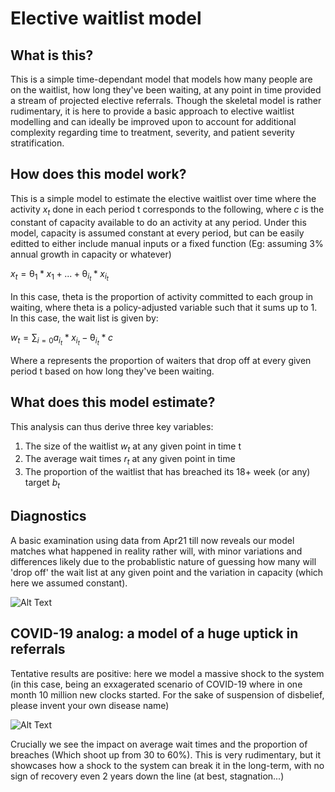 # Elective waitlist model

## What is this?
This is a simple time-dependant model that models how many people are on the waitlist, how long they've been waiting, at any point in time provided a stream of projected elective referrals. Though the skeletal model is rather rudimentary, it is here to provide a basic approach to elective waitlist modelling and can ideally be improved upon to account for additional complexity regarding time to treatment, severity, and patient severity stratification.

## How does this model work?

This is a simple model to estimate the elective waitlist over time where the activity $x_t$ done in each period t corresponds to the following, where $c$ is the constant of capacity available to do an activity at any period. Under this model, capacity is assumed constant at every period, but can be easily editted to either include manual inputs or a fixed function (Eg: assuming 3% annual growth in capacity or whatever)

$x_t = \uptheta_1* x_1 + ... + \uptheta_{i_t} * x_{i_t}$ 

In this case, theta is the proportion of activity committed to each group in waiting, where theta is a policy-adjusted variable such that it sums up to 1. In this case, the wait list is given by: 

$w_t = \sum_{i=0} a_{i_t}*x_{i_t} - \uptheta_{i_t} *c$

Where a represents the proportion of waiters that drop off at every given period t based on how long they've been waiting.

## What does this model estimate?

This analysis can thus derive three key variables:

1. The size of the waitlist $w_t$ at any given point in time t
2. The average wait times $r_t$ at any given point in time
3. The proportion of the waitlist that has breached its 18+ week (or any) target $b_t$

## Diagnostics

A basic examination using data from Apr21 till now reveals our model matches what happened in reality rather will, with minor variations and differences likely due to the probablistic nature of guessing how many will 'drop off' the wait list at any given point and the variation in capacity (which here we assumed constant).

![Alt Text](https://github.com/zeyadissa/WaitlistModel/blob/main/res/diagnostics.gif)

## COVID-19 analog: a model of a huge uptick in referrals

Tentative results are positive: here we model a massive shock to the system (in this case, being an exxagerated scenario of COVID-19 where in one month 10 million new clocks started. For the sake of suspension of disbelief, please invent your own disease name)

![Alt Text](https://github.com/zeyadissa/WaitlistModel/blob/main/res/animation.gif)

Crucially we see the impact on average wait times and the proportion of breaches (Which shoot up from 30 to 60%). This is very rudimentary, but it showcases how a shock to the system can break it in the long-term, with no sign of recovery even 2 years down the line (at best, stagnation...)
